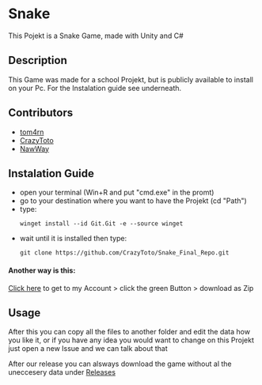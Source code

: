 # Snake
This Pojekt is a Snake Game, made with Unity and C#

## Description
This Game was made for a school Projekt, but is publicly available to install on your Pc. For the Instalation guide see underneath. 

## Contributors
 - [tom4rn](https://github.com/tom4rn)
 - [CrazyToto](https://github.com/CrazyToto)
 - [NawWay](https://github.com/NawWay)

## Instalation Guide
 - open your terminal (Win+R and put "cmd.exe" in the promt)
 - go to your destination where you want to have the Projekt (cd "Path")
 - type:
   ```Bach
   winget install --id Git.Git -e --source winget 
   ```
 - wait until it is installed then type:
   ```Bach
   git clone https://github.com/CrazyToto/Snake_Final_Repo.git
   ```
   
#### Another way is this: 
 [Click here](https://github.com/CrazyToto/Snake_Final_Repo) to get to my Account > click the green Button > download as Zip

## Usage
After this you can copy all the files to another folder and edit the data how you like it, or if you have any idea you would want to change on this Projekt just open a new Issue and we can talk about that

After our release you can alsways download the game without al the uneccesery data under [Releases](https://github.com/CrazyToto/Snake_Final_Repo/releases)
